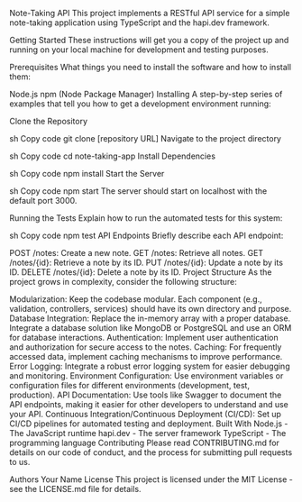 Note-Taking API
This project implements a RESTful API service for a simple note-taking application using TypeScript and the hapi.dev framework.

Getting Started
These instructions will get you a copy of the project up and running on your local machine for development and testing purposes.

Prerequisites
What things you need to install the software and how to install them:

Node.js
npm (Node Package Manager)
Installing
A step-by-step series of examples that tell you how to get a development environment running:

Clone the Repository

sh
Copy code
git clone [repository URL]
Navigate to the project directory

sh
Copy code
cd note-taking-app
Install Dependencies

sh
Copy code
npm install
Start the Server

sh
Copy code
npm start
The server should start on localhost with the default port 3000.

Running the Tests
Explain how to run the automated tests for this system:

sh
Copy code
npm test
API Endpoints
Briefly describe each API endpoint:

POST /notes: Create a new note.
GET /notes: Retrieve all notes.
GET /notes/{id}: Retrieve a note by its ID.
PUT /notes/{id}: Update a note by its ID.
DELETE /notes/{id}: Delete a note by its ID.
Project Structure
As the project grows in complexity, consider the following structure:

Modularization: Keep the codebase modular. Each component (e.g., validation, controllers, services) should have its own directory and purpose.
Database Integration: Replace the in-memory array with a proper database. Integrate a database solution like MongoDB or PostgreSQL and use an ORM for database interactions.
Authentication: Implement user authentication and authorization for secure access to the notes.
Caching: For frequently accessed data, implement caching mechanisms to improve performance.
Error Logging: Integrate a robust error logging system for easier debugging and monitoring.
Environment Configuration: Use environment variables or configuration files for different environments (development, test, production).
API Documentation: Use tools like Swagger to document the API endpoints, making it easier for other developers to understand and use your API.
Continuous Integration/Continuous Deployment (CI/CD): Set up CI/CD pipelines for automated testing and deployment.
Built With
Node.js - The JavaScript runtime
hapi.dev - The server framework
TypeScript - The programming language
Contributing
Please read CONTRIBUTING.md for details on our code of conduct, and the process for submitting pull requests to us.

Authors
Your Name
License
This project is licensed under the MIT License - see the LICENSE.md file for details.
